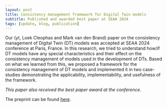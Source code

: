 ```yaml
---
layout: post
title: Consistency management framework for Digital Twin models
subtitle: Published and awarded best paper at SEAA 2024
tags: [update, blog, publication]
---
```



Our (yt, Loek Cleophas and Mark van den Brand) paper on the consistency management of Digital Twin (DT) models was accepted at SEAA 2024 conference at Paris, France. In this research, we tried to understand how/if DT models have any special characteristics and their effect on the consistency management of models used in the development of DTs. Based on what we learned from this, we proposed a framework for the consistency management of DT models and implemented it in two case-studies demonstrating the applicability, implementability, and usefulness of the framework. 

_This paper also received the best paper award at the conference._

The preprint can be found [here](/files/preprints/SEAA24_Maintaining_consistency_of_digital_twin_models__exploring_the_potential_of_graph_based_approaches.pdf).

